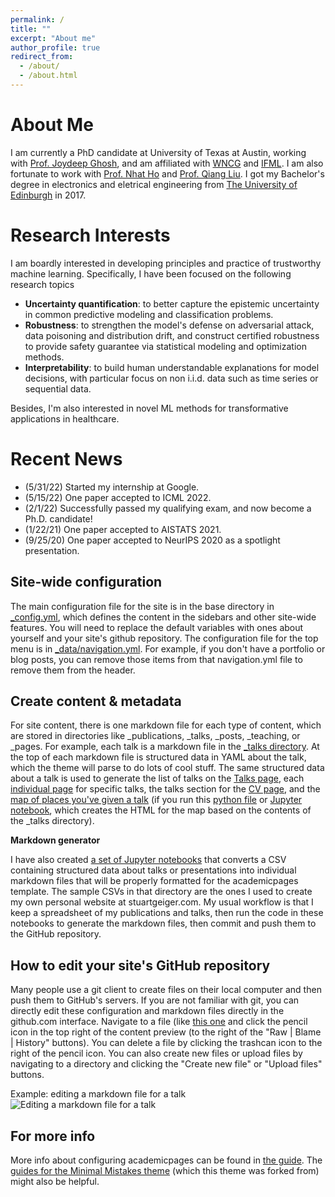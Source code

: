 ```yaml
---
permalink: /
title: ""
excerpt: "About me"
author_profile: true
redirect_from: 
  - /about/
  - /about.html
---
```

About Me
======
I am currently a PhD candidate at University of Texas at Austin, working with [Prof. Joydeep Ghosh](https://www.ideal.ece.utexas.edu/~ghosh/), and am affiliated with [WNCG](https://www.wncg.org/) and [IFML](https://www.ifml.institute/). I am also fortunate to work with [Prof. Nhat Ho](https://nhatptnk8912.github.io/) and [Prof. Qiang Liu](https://www.cs.utexas.edu/~lqiang/). I got my Bachelor's degree in electronics and eletrical engineering from [The University of Edinburgh](https://www.ed.ac.uk/) in 2017.

Research Interests
======
I am boardly interested in developing principles and practice of trustworthy machine learning. Specifically, I have been focused on the following research topics

 - **Uncertainty quantification**: to better capture the epistemic uncertainty in common predictive modeling and classification problems. 
 - **Robustness**: to strengthen the model's defense on adversarial attack, data poisoning and distribution drift, and construct certified robustness to provide safety guarantee via statistical modeling and optimization methods. 
 - **Interpretability**: to build human understandable explanations for model decisions, with particular focus on non i.i.d. data such as time series or sequential data.

Besides, I'm also interested in novel ML methods for transformative applications in healthcare.

Recent News
======
 - (5/31/22) Started my internship at Google.
 - (5/15/22) One paper accepted to ICML 2022.
 - (2/1/22) Successfully passed my qualifying exam, and now become a Ph.D. candidate!
 - (1/22/21) One paper accepted to AISTATS 2021.
 - (9/25/20) One paper accepted to NeurIPS 2020 as a spotlight presentation.

Site-wide configuration
------
The main configuration file for the site is in the base directory in [_config.yml](https://github.com/academicpages/academicpages.github.io/blob/master/_config.yml), which defines the content in the sidebars and other site-wide features. You will need to replace the default variables with ones about yourself and your site's github repository. The configuration file for the top menu is in [_data/navigation.yml](https://github.com/academicpages/academicpages.github.io/blob/master/_data/navigation.yml). For example, if you don't have a portfolio or blog posts, you can remove those items from that navigation.yml file to remove them from the header. 

Create content & metadata
------
For site content, there is one markdown file for each type of content, which are stored in directories like _publications, _talks, _posts, _teaching, or _pages. For example, each talk is a markdown file in the [_talks directory](https://github.com/academicpages/academicpages.github.io/tree/master/_talks). At the top of each markdown file is structured data in YAML about the talk, which the theme will parse to do lots of cool stuff. The same structured data about a talk is used to generate the list of talks on the [Talks page](https://academicpages.github.io/talks), each [individual page](https://academicpages.github.io/talks/2012-03-01-talk-1) for specific talks, the talks section for the [CV page](https://academicpages.github.io/cv), and the [map of places you've given a talk](https://academicpages.github.io/talkmap.html) (if you run this [python file](https://github.com/academicpages/academicpages.github.io/blob/master/talkmap.py) or [Jupyter notebook](https://github.com/academicpages/academicpages.github.io/blob/master/talkmap.ipynb), which creates the HTML for the map based on the contents of the _talks directory).

**Markdown generator**

I have also created [a set of Jupyter notebooks](https://github.com/academicpages/academicpages.github.io/tree/master/markdown_generator
) that converts a CSV containing structured data about talks or presentations into individual markdown files that will be properly formatted for the academicpages template. The sample CSVs in that directory are the ones I used to create my own personal website at stuartgeiger.com. My usual workflow is that I keep a spreadsheet of my publications and talks, then run the code in these notebooks to generate the markdown files, then commit and push them to the GitHub repository.

How to edit your site's GitHub repository
------
Many people use a git client to create files on their local computer and then push them to GitHub's servers. If you are not familiar with git, you can directly edit these configuration and markdown files directly in the github.com interface. Navigate to a file (like [this one](https://github.com/academicpages/academicpages.github.io/blob/master/_talks/2012-03-01-talk-1.md) and click the pencil icon in the top right of the content preview (to the right of the "Raw | Blame | History" buttons). You can delete a file by clicking the trashcan icon to the right of the pencil icon. You can also create new files or upload files by navigating to a directory and clicking the "Create new file" or "Upload files" buttons. 

Example: editing a markdown file for a talk
![Editing a markdown file for a talk](/images/editing-talk.png)

For more info
------
More info about configuring academicpages can be found in [the guide](https://academicpages.github.io/markdown/). The [guides for the Minimal Mistakes theme](https://mmistakes.github.io/minimal-mistakes/docs/configuration/) (which this theme was forked from) might also be helpful.
